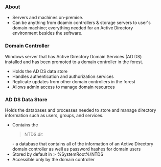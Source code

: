 ### About
- Servers and machines on-premise.
- Can be anything from doamin controllers & storage servers to user's domain machine; everything needed for an Active Directory environment besides the software.

### Domain Controller
Windows server that has Active Directory Domain Services (AD DS) installed and has been promoted to a domain controller in the forest.
- Holds the AD DS data store
- Handles authentication and authorization services 
- Replicate updates from other domain controllers in the forest
- Allows admin access to manage domain resources

### AD DS Data Store
Holds the databases and processes needed to store and manage directory information such as users, groups, and services.
- Contains the <blockquote>NTDS.dit</blockquote> - a database that contains all of the information of an Active Directory domain controller as well as password hashes for domain users
- Stored by default in > %SystemRoot%\NTDS
- Accessible only by the domain controller
